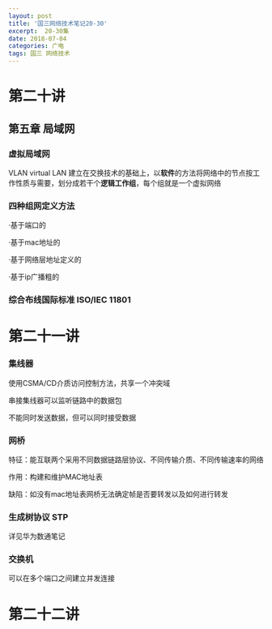 ```yaml
---
layout: post
title: '国三网络技术笔记20-30'
excerpt:  20-30集
date: 2018-07-04
categories: 广电
tags: 国三 网络技术
---
```


# 第二十讲

## 第五章 局域网

### 虚拟局域网

VLAN virtual LAN 建立在交换技术的基础上，以**软件**的方法将网络中的节点按工作性质与需要，划分成若干个**逻辑工作组**，每个组就是一个虚拟网络

### 四种组网定义方法

·基于端口的

·基于mac地址的

·基于网络层地址定义的

·基于ip广播粗的

### 综合布线国际标准 ISO/IEC 11801





# 第二十一讲

### 集线器

使用CSMA/CD介质访问控制方法，共享一个冲突域

串接集线器可以监听链路中的数据包

不能同时发送数据，但可以同时接受数据 

### 网桥

特征：能互联两个采用不同数据链路层协议、不同传输介质、不同传输速率的网络

作用：构建和维护MAC地址表

缺陷：如没有mac地址表网桥无法确定帧是否要转发以及如何进行转发

### 生成树协议 STP

详见华为数通笔记

### 交换机

可以在多个端口之间建立并发连接



# 第二十二讲

